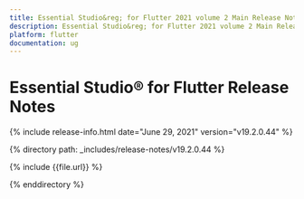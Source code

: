 ```yaml
---
title: Essential Studio&reg; for Flutter 2021 volume 2 Main Release Notes  
description: Essential Studio&reg; for Flutter 2021 volume 2 Main Release Notes  
platform: flutter
documentation: ug
---
```


# Essential Studio&reg; for Flutter  Release Notes  

{% include release-info.html date="June 29, 2021"  version="v19.2.0.44" %} 


{% directory path: _includes/release-notes/v19.2.0.44 %}

{% include {{file.url}} %}

{% enddirectory %}